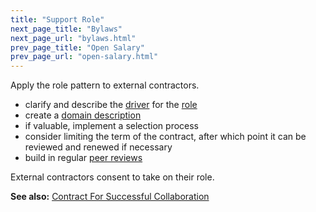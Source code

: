 ```yaml
---
title: "Support Role"
next_page_title: "Bylaws"
next_page_url: "bylaws.html"
prev_page_title: "Open Salary"
prev_page_url: "open-salary.html"
---
```



<div class="card summary"><div class="card-body">Apply the role pattern to external contractors.
</div></div>

-   clarify and describe the <a href="glossary.html#entry-organizational-driver" class="glossary-tooltip" data-toggle="tooltip" title="Organizational Driver: Any situation where the organization&#x27;s members have a motive to respond because they anticipate that doing so would be beneficial for the organization (by helping to generate value, eliminate waste or avoid undesirable risks or consequences).">driver</a> for the [role](role.html)
-   create a [domain description](clarify-and-develop-domains.html)
-   if valuable, implement a selection process
-   consider limiting the term of the contract, after which point it can be reviewed and renewed if necessary
-   build in regular [peer reviews](peer-review.html)

External contractors consent to take on their role.

**See also:** [Contract For Successful Collaboration](contract-for-successful-collaboration.html)